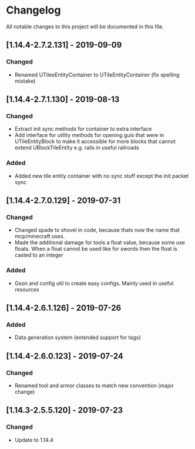 # Changelog
All notable changes to this project will be documented in this file.

## [1.14.4-2.7.2.131] - 2019-09-09
### Changed
 - Renamed UTileeEntityContainer to UTileEntityContainer (fix spelling mistake)

## [1.14.4-2.7.1.130] - 2019-08-13
### Changed
- Extract init sync methods for container to extra interface 
- Add interface for utility methods for opening guis that were in UTileEntityBlock to make it accessible for more blocks that cannot extend UBlockTileEntity e.g. rails in useful railroads

### Added
- Added new tile entity container with no sync stuff except the init packet sync

## [1.14.4-2.7.0.129] - 2019-07-31
### Changed
- Changed spade to shovel in code, because thats now the name that mcp/minecraft uses.
- Made the additional damage for tools a float value, because some use floats. When a float cannot be used like for swords then the float is casted to an integer

### Added
- Gson and config util to create easy configs. Mainly used in useful resources

## [1.14.4-2.6.1.126] - 2019-07-26
### Added
- Data generation system (extended support for tags)

## [1.14.4-2.6.0.123] - 2019-07-24
### Changed
- Renamed tool and armor classes to match new convention (major change)

## [1.14.3-2.5.5.120] - 2019-07-23
### Changed
- Update to 1.14.4
